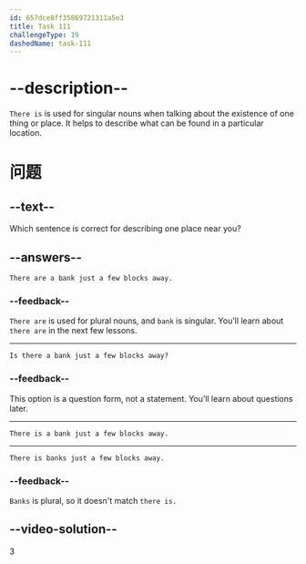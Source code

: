 ```yaml
---
id: 657dce8ff35869721311a5e3
title: Task 111
challengeType: 19
dashedName: task-111
---
```


# --description--

`There is` is used for singular nouns when talking about the existence of one thing or place. It helps to describe what can be found in a particular location.

# 问题

## --text--

Which sentence is correct for describing one place near you?

## --answers--

`There are a bank just a few blocks away.`

### --feedback--

`There are` is used for plural nouns, and `bank` is singular. You’ll learn about `there are` in the next few lessons.

---

`Is there a bank just a few blocks away?`

### --feedback--

This option is a question form, not a statement. You’ll learn about questions later.

---

`There is a bank just a few blocks away.`

---

`There is banks just a few blocks away.`

### --feedback--

`Banks` is plural, so it doesn't match `there is.`

## --video-solution--

3
